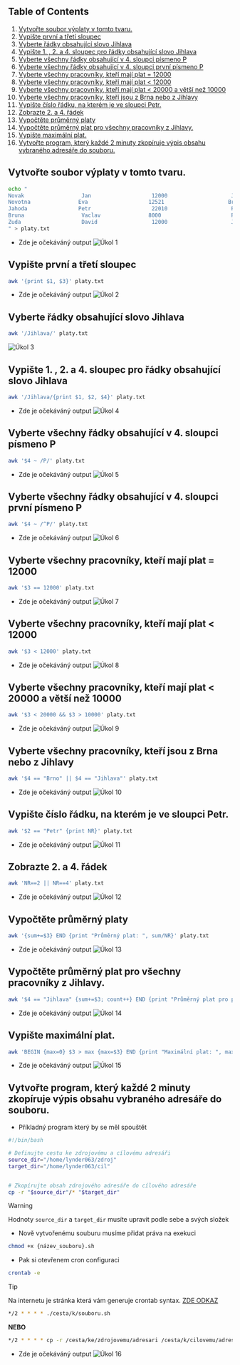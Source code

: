## Table of Contents
1. [Vytvořte soubor výplaty v tomto tvaru.](#vytvo-te-soubor-v-platy-v-tomto-tvaru)
2. [Vypište první a třetí sloupec](#vypi-te-prvn--a-t-et--sloupec)
3. [Vyberte řádky obsahující slovo Jihlava](#vyberte---dky-obsahuj-c--slovo-jihlava)
4. [Vypište 1. , 2. a 4. sloupec pro  řádky obsahující slovo Jihlava](#vypi-te-1---2-a-4-sloupec-pro----dky-obsahuj-c--slovo-jihlava)
5. [Vyberte všechny řádky obsahující v 4. sloupci písmeno P](#vyberte-v-echny---dky-obsahuj-c--v-4-sloupci-p-smeno-p)
6. [Vyberte všechny řádky obsahující v 4. sloupci první písmeno P](#vyberte-v-echny---dky-obsahuj-c--v-4-sloupci-prvn--p-smeno-p)
7. [Vyberte všechny pracovníky, kteří mají plat = 12000](#vyberte-v-echny-pracovn-ky--kte---maj--plat---12000)
8. [Vyberte všechny pracovníky, kteří mají plat < 12000](#vyberte-v-echny-pracovn-ky--kte---maj--plat---12000)
9. [Vyberte všechny pracovníky, kteří mají plat < 20000 a větší než 10000](#vyberte-v-echny-pracovn-ky--kte---maj--plat---20000-a-v-t---ne--10000)
10. [Vyberte všechny pracovníky, kteří jsou z Brna nebo z Jihlavy](#vyberte-v-echny-pracovn-ky--kte---jsou-z-brna-nebo-z-jihlavy)
11. [Vypište číslo řádku, na kterém je ve sloupci Petr.](#vypi-te---slo---dku--na-kter-m-je-ve-sloupci-petr)
12. [Zobrazte 2. a 4. řádek](#zobrazte-2-a-4---dek)
13. [Vypočtěte průměrný platy](#vypo-t-te-pr-m-rn--platy)
14. [Vypočtěte průměrný plat pro všechny pracovníky z Jihlavy.](#vypo-t-te-pr-m-rn--plat-pro-v-echny-pracovn-ky-z-jihlavy)
15. [Vypište maximální plat.](#vypi-te-maxim-ln--plat)
16. [Vytvořte program, který každé 2 minuty zkopíruje výpis obsahu vybraného adresáře do souboru.](#vytvo-te-program--kter--ka-d--2-minuty-zkop-ruje-v-pis-obsahu-vybran-ho-adres--e-do-souboru)


## Vytvořte soubor výplaty v tomto tvaru.
```bash
echo "
Novak                  Jan                   12000                    Jihlava         
Novotna               Eva                   12521                    Brno           
Jahoda                Petr                   22010                    Praha         
Bruna                  Vaclav               8000                      Praha        
Zuda                   David                 12000                    Jihlava
" > platy.txt
```
- Zde je očekáváný output
![Úkol 1](../assests/cv4/ukol1.png) 


## Vypište první a třetí sloupec
```bash
awk '{print $1, $3}' platy.txt
```
- Zde je očekáváný output
![Úkol 2](../assests/cv4/ukol2.png) 

## Vyberte řádky obsahující slovo Jihlava
```bash
awk '/Jihlava/' platy.txt
```
![Úkol 3](../assests/cv4/ukol3.png)

## Vypište 1. , 2. a 4. sloupec pro  řádky obsahující slovo Jihlava
```bash
awk '/Jihlava/{print $1, $2, $4}' platy.txt
```
- Zde je očekáváný output
![Úkol 4](../assests/cv4/ukol4.png) 

## Vyberte všechny řádky obsahující v 4. sloupci písmeno P
```bash
awk '$4 ~ /P/' platy.txt
```
- Zde je očekáváný output
![Úkol 5](../assests/cv4/ukol5.png) 

## Vyberte všechny řádky obsahující v 4. sloupci první písmeno P
```bash
awk '$4 ~ /^P/' platy.txt
```
- Zde je očekáváný output
![Úkol 6](../assests/cv4/ukol6.png) 

## Vyberte všechny pracovníky, kteří mají plat = 12000
```bash
awk '$3 == 12000' platy.txt
``` 
- Zde je očekáváný output
![Úkol 7](../assests/cv4/ukol7.png)

## Vyberte všechny pracovníky, kteří mají plat < 12000

```bash
awk '$3 < 12000' platy.txt
```
- Zde je očekáváný output
![Úkol 8](../assests/cv4/ukol8.png)

## Vyberte všechny pracovníky, kteří mají plat < 20000 a větší než 10000


```bash
awk '$3 < 20000 && $3 > 10000' platy.txt
```
- Zde je očekáváný output
![Úkol 9](../assests/cv4/ukol9.png)

## Vyberte všechny pracovníky, kteří jsou z Brna nebo z Jihlavy
```bash
awk '$4 == "Brno" || $4 == "Jihlava"' platy.txt
```
- Zde je očekáváný output
![Úkol 10](../assests/cv4/ukol10.png)

## Vypište číslo řádku, na kterém je ve sloupci Petr.
```bash
awk '$2 == "Petr" {print NR}' platy.txt
```
- Zde je očekáváný output
![Úkol 11](../assests/cv4/ukol11.png)

## Zobrazte 2. a 4. řádek
```bash
awk 'NR==2 || NR==4' platy.txt
```
- Zde je očekáváný output
![Úkol 12](../assests/cv4/ukol12.png)

## Vypočtěte průměrný platy
```bash
awk '{sum+=$3} END {print "Průměrný plat: ", sum/NR}' platy.txt
```
- Zde je očekáváný output
![Úkol 13](../assests/cv4/ukol13.png)

## Vypočtěte průměrný plat pro všechny pracovníky z Jihlavy.
```bash
awk '$4 == "Jihlava" {sum+=$3; count++} END {print "Průměrný plat pro pracovníky z Jihlavy: ", sum/count}' platy.txt
```
- Zde je očekáváný output
![Úkol 14](../assests/cv4/ukol14.png)

## Vypište maximální plat.
```bash
awk 'BEGIN {max=0} $3 > max {max=$3} END {print "Maximální plat: ", max}' platy.txt
```
- Zde je očekáváný output
![Úkol 15](../assests/cv4/ukol15.png)

## Vytvořte program, který každé 2 minuty zkopíruje výpis obsahu vybraného adresáře do souboru.

- Příkladný program který by se měl spouštět
```bash
#!/bin/bash

# Definujte cestu ke zdrojovému a cílovému adresáři
source_dir="/home/lynder063/zdroj"
target_dir="/home/lynder063/cil"


# Zkopírujte obsah zdrojového adresáře do cílového adresáře
cp -r "$source_dir"/* "$target_dir"
```

> [!WARNING]
> Hodnoty `source_dir` a `target_dir` musíte upravit podle sebe a svých složek  

- Nově vytvořenému souburu musíme přidat práva na exekuci
```bash
chmod +x {název_souboru}.sh
```

- Pak si otevřenem cron configuraci
```bash
crontab -e
```

> [!TIP]
> Na internetu je stránka která vám generuje crontab syntax. [ZDE ODKAZ](https://crontab.guru/)

```bash
*/2 * * * * ./cesta/k/souboru.sh
```

**NEBO**

```bash
*/2 * * * * cp -r /cesta/ke/zdrojovemu/adresari /cesta/k/cilovemu/adresari
```
- Zde je očekáváný output
![Úkol 16](../assests/cv4/ukol16.png)
